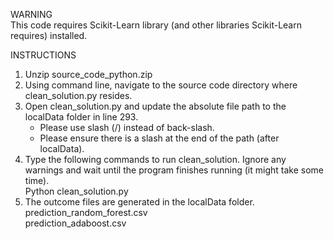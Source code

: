 WARNING  
This code requires Scikit-Learn library (and other libraries Scikit-Learn requires) installed.  
  
INSTRUCTIONS  
1. Unzip source_code_python.zip  
2. Using command line, navigate to the source code directory where clean_solution.py resides.  
3. Open clean_solution.py and update the absolute file path to the localData folder in line 293.  
	* Please use slash (/) instead of back-slash.  
	* Please ensure there is a slash at the end of the path (after localData).  
4. Type the following commands to run clean_solution. Ignore any warnings and wait until the program finishes running (it might take some time).  
	Python clean_solution.py  
5. The outcome files are generated in the localData folder.  
	prediction_random_forest.csv  
	prediction_adaboost.csv  
